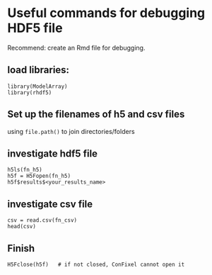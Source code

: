 # Useful commands for debugging HDF5 file
Recommend: create an Rmd file for debugging.

## load libraries:
```
library(ModelArray)
library(rhdf5)
```
## Set up the filenames of h5 and csv files
using `file.path()` to join directories/folders

## investigate hdf5 file
```
h5ls(fn_h5)
h5f = H5Fopen(fn_h5)
h5f$results$<your_results_name>
```

## investigate csv file
```
csv = read.csv(fn_csv)
head(csv)
```

## Finish
```
H5Fclose(h5f)   # if not closed, ConFixel cannot open it
```
